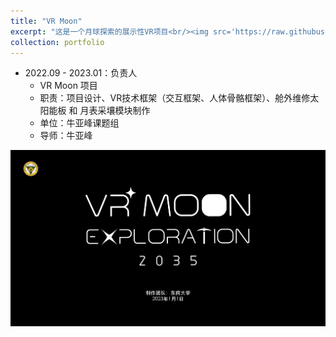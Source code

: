 ```yaml
---
title: "VR Moon"
excerpt: "这是一个月球探索的展示性VR项目<br/><img src='https://raw.githubusercontent.com/george-wyy/MyPic/img/img/202305221845499.png'>"
collection: portfolio
---
```


- 2022.09 - 2023.01：负责人
  - VR Moon 项目
  - 职责：项目设计、VR技术框架（交互框架、人体骨骼框架）、舱外维修太阳能板 和 月表采壤模块制作
  - 单位：牛亚峰课题组
  - 导师：牛亚峰

![VR Moon](https://raw.githubusercontent.com/george-wyy/MyPic/img/img/202305221845499.png)
